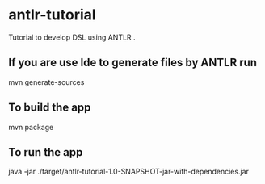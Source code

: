 # antlr-tutorial
Tutorial to develop DSL using ANTLR .

## If you are use Ide to generate files by ANTLR run
mvn generate-sources

## To build the app 
mvn package

## To run the app
java -jar ./target/antlr-tutorial-1.0-SNAPSHOT-jar-with-dependencies.jar
